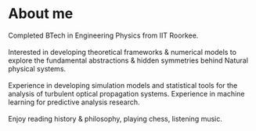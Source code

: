 # About me

Completed BTech in Engineering Physics from IIT Roorkee.<br />  
Interested in developing theoretical frameworks & numerical models to explore the fundamental abstractions & hidden symmetries behind Natural physical systems.<br />  
Experience in developing simulation models and statistical tools for the analysis of turbulent optical propagation systems. Experience in machine learning for predictive analysis research.<br />  
Enjoy reading history & philosophy, playing chess, listening music.
